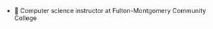 - 👋 Computer science instructor at Fulton-Montgomery Community College

<!---
- 👀 I’m interested in ...
- 🌱 I’m currently learning ...
- 💞️ I’m looking to collaborate on ...
- 📫 How to reach me ...
--->

<!---
billyice/billyice is a ✨ special ✨ repository because its `README.md` (this file) appears on your GitHub profile.
You can click the Preview link to take a look at your changes.
--->
